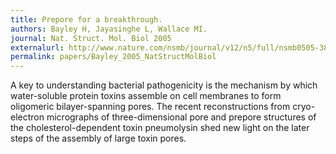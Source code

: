 ```yaml
---
title: Prepore for a breakthrough.
authors: Bayley H, Jayasinghe L, Wallace MI.
journal: Nat. Struct. Mol. Biol 2005 
externalurl: http://www.nature.com/nsmb/journal/v12/n5/full/nsmb0505-385.html
permalink: papers/Bayley_2005_NatStructMolBiol
---
```

A key to understanding bacterial pathogenicity is the mechanism by which water-soluble protein toxins assemble on cell membranes to form oligomeric bilayer-spanning pores. The recent reconstructions from cryo-electron micrographs of three-dimensional pore and prepore structures of the cholesterol-dependent toxin pneumolysin shed new light on the later steps of the assembly of large toxin pores.

